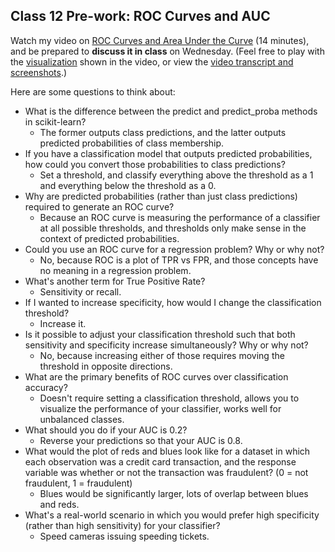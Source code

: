 ## Class 12 Pre-work: ROC Curves and AUC

Watch my video on [ROC Curves and Area Under the Curve](https://www.youtube.com/watch?v=OAl6eAyP-yo) (14 minutes), and be prepared to **discuss it in class** on Wednesday. (Feel free to play with the [visualization](http://www.navan.name/roc/) shown in the video, or view the [video transcript and screenshots](http://www.dataschool.io/roc-curves-and-auc-explained/).)

Here are some questions to think about:

- What is the difference between the predict and predict_proba methods in scikit-learn?
    - The former outputs class predictions, and the latter outputs predicted probabilities of class membership.
- If you have a classification model that outputs predicted probabilities, how could you convert those probabilities to class predictions?
    - Set a threshold, and classify everything above the threshold as a 1 and everything below the threshold as a 0.
- Why are predicted probabilities (rather than just class predictions) required to generate an ROC curve?
    - Because an ROC curve is measuring the performance of a classifier at all possible thresholds, and thresholds only make sense in the context of predicted probabilities.
- Could you use an ROC curve for a regression problem? Why or why not?
    - No, because ROC is a plot of TPR vs FPR, and those concepts have no meaning in a regression problem.
- What's another term for True Positive Rate?
    - Sensitivity or recall.
- If I wanted to increase specificity, how would I change the classification threshold?
    - Increase it.
- Is it possible to adjust your classification threshold such that both sensitivity and specificity increase simultaneously? Why or why not?
    - No, because increasing either of those requires moving the threshold in opposite directions.
- What are the primary benefits of ROC curves over classification accuracy?
    - Doesn't require setting a classification threshold, allows you to visualize the performance of your classifier, works well for unbalanced classes.
- What should you do if your AUC is 0.2?
    - Reverse your predictions so that your AUC is 0.8.
- What would the plot of reds and blues look like for a dataset in which each observation was a credit card transaction, and the response variable was whether or not the transaction was fraudulent? (0 = not fraudulent, 1 = fraudulent)
    - Blues would be significantly larger, lots of overlap between blues and reds.
- What's a real-world scenario in which you would prefer high specificity (rather than high sensitivity) for your classifier?
    - Speed cameras issuing speeding tickets.
